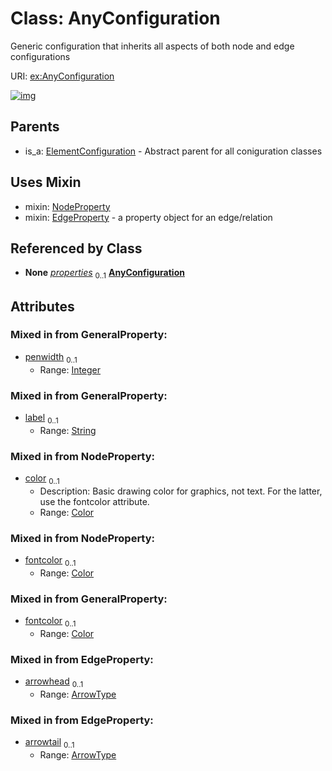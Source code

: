 
# Class: AnyConfiguration


Generic configuration that inherits all aspects of both node and edge configurations

URI: [ex:AnyConfiguration](https://w3id.org/kgviz/AnyConfiguration)


[![img](https://yuml.me/diagram/nofunky;dir:TB/class/[NodeProperty],[ElementConfiguration],[EdgeProperty],[ConditionalProperty]++-%20properties%200..1>[AnyConfiguration&#124;penwidth:integer%20%3F;label:string%20%3F;color:Color%20%3F;fontcolor:Color%20%3F;arrowhead:ArrowType%20%3F;arrowtail:ArrowType%20%3F],[AnyConfiguration]uses%20-.->[NodeProperty],[AnyConfiguration]uses%20-.->[EdgeProperty],[ElementConfiguration]^-[AnyConfiguration],[ConditionalProperty])](https://yuml.me/diagram/nofunky;dir:TB/class/[NodeProperty],[ElementConfiguration],[EdgeProperty],[ConditionalProperty]++-%20properties%200..1>[AnyConfiguration&#124;penwidth:integer%20%3F;label:string%20%3F;color:Color%20%3F;fontcolor:Color%20%3F;arrowhead:ArrowType%20%3F;arrowtail:ArrowType%20%3F],[AnyConfiguration]uses%20-.->[NodeProperty],[AnyConfiguration]uses%20-.->[EdgeProperty],[ElementConfiguration]^-[AnyConfiguration],[ConditionalProperty])

## Parents

 *  is_a: [ElementConfiguration](ElementConfiguration.md) - Abstract parent for all coniguration classes

## Uses Mixin

 *  mixin: [NodeProperty](NodeProperty.md)
 *  mixin: [EdgeProperty](EdgeProperty.md) - a property object for an edge/relation

## Referenced by Class

 *  **None** *[properties](properties.md)*  <sub>0..1</sub>  **[AnyConfiguration](AnyConfiguration.md)**

## Attributes


### Mixed in from GeneralProperty:

 * [penwidth](penwidth.md)  <sub>0..1</sub>
     * Range: [Integer](types/Integer.md)

### Mixed in from GeneralProperty:

 * [label](label.md)  <sub>0..1</sub>
     * Range: [String](types/String.md)

### Mixed in from NodeProperty:

 * [color](color.md)  <sub>0..1</sub>
     * Description: Basic drawing color for graphics, not text. For the latter, use the fontcolor attribute.
     * Range: [Color](types/Color.md)

### Mixed in from NodeProperty:

 * [fontcolor](fontcolor.md)  <sub>0..1</sub>
     * Range: [Color](types/Color.md)

### Mixed in from GeneralProperty:

 * [fontcolor](fontcolor.md)  <sub>0..1</sub>
     * Range: [Color](types/Color.md)

### Mixed in from EdgeProperty:

 * [arrowhead](arrowhead.md)  <sub>0..1</sub>
     * Range: [ArrowType](ArrowType.md)

### Mixed in from EdgeProperty:

 * [arrowtail](arrowtail.md)  <sub>0..1</sub>
     * Range: [ArrowType](ArrowType.md)
